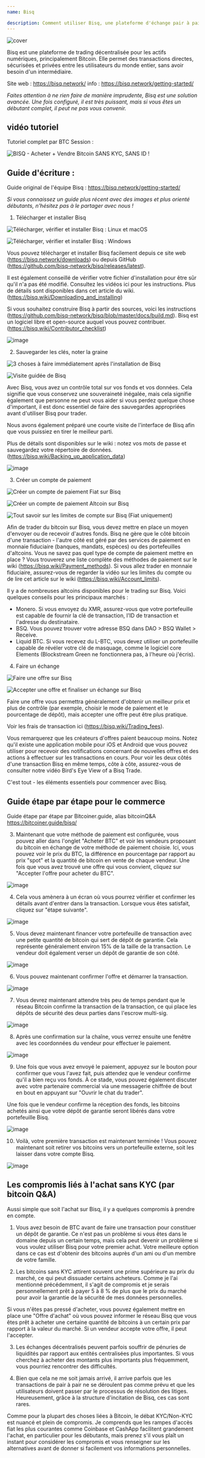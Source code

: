 ```yaml
---
name: Bisq

description: Comment utiliser Bisq, une plateforme d'échange pair à pair
---
```


![cover](assets/cover.webp)

Bisq est une plateforme de trading décentralisée pour les actifs numériques, principalement Bitcoin. Elle permet des transactions directes, sécurisées et privées entre les utilisateurs du monde entier, sans avoir besoin d'un intermédiaire.

Site web : https://bisq.network/
info : https://bisq.network/getting-started/

_Faites attention à ne rien faire de manière imprudente, Bisq est une solution avancée. Une fois configuré, il est très puissant, mais si vous êtes un débutant complet, il peut ne pas vous convenir._

## vidéo tutoriel

Tutoriel complet par BTC Session :

![ BISQ - Acheter + Vendre Bitcoin SANS KYC, SANS ID ! ](https://youtu.be/4LyEKA5Iq9I)

## Guide d'écriture :

Guide original de l'équipe Bisq : https://bisq.network/getting-started/

_Si vous connaissez un guide plus récent avec des images et plus orienté débutants, n'hésitez pas à le partager avec nous !_

1. Télécharger et installer Bisq

![Télécharger, vérifier et installer Bisq : Linux et macOS](https://youtu.be/dTfM4AsxNHY)

![Télécharger, vérifier et installer Bisq : Windows](https://youtu.be/XABzwXw6X0A)

Vous pouvez télécharger et installer Bisq facilement depuis ce site web (https://bisq.network/downloads) ou depuis GitHub (https://github.com/bisq-network/bisq/releases/latest).

Il est également conseillé de vérifier votre fichier d'installation pour être sûr qu'il n'a pas été modifié. Consultez les vidéos ici pour les instructions. Plus de détails sont disponibles dans cet article du wiki. (https://bisq.wiki/Downloading_and_installing)

Si vous souhaitez construire Bisq à partir des sources, voici les instructions (https://github.com/bisq-network/bisq/blob/master/docs/build.md). Bisq est un logiciel libre et open-source auquel vous pouvez contribuer. (https://bisq.wiki/Contributor_checklist)

![image](assets/1.webp)

2. Sauvegarder les clés, noter la graine

![3 choses à faire immédiatement après l'installation de Bisq](https://youtu.be/JSwMcQAT_CA)

![Visite guidée de Bisq](https://youtu.be/HDkzUl9wibc)

Avec Bisq, vous avez un contrôle total sur vos fonds et vos données. Cela signifie que vous conservez une souveraineté inégalée, mais cela signifie également que personne ne peut vous aider si vous perdez quelque chose d'important, il est donc essentiel de faire des sauvegardes appropriées avant d'utiliser Bisq pour trader.

Nous avons également préparé une courte visite de l'interface de Bisq afin que vous puissiez en tirer le meilleur parti.

Plus de détails sont disponibles sur le wiki : notez vos mots de passe et sauvegardez votre répertoire de données. (https://bisq.wiki/Backing_up_application_data)

![image](assets/2.webp)

3. Créer un compte de paiement

![Créer un compte de paiement Fiat sur Bisq](https://youtu.be/nDgT_kFC-9Y)

![Créer un compte de paiement Altcoin sur Bisq](https://youtu.be/33UTotkxw_0)

![Tout savoir sur les limites de compte sur Bisq (Fiat uniquement)](https://youtu.be/TP5Zh6IJPVo)

Afin de trader du bitcoin sur Bisq, vous devez mettre en place un moyen d'envoyer ou de recevoir d'autres fonds. Bisq ne gère que le côté bitcoin d'une transaction - l'autre côté est géré par des services de paiement en monnaie fiduciaire (banques, mandats, espèces) ou des portefeuilles d'altcoins.
Vous ne savez pas quel type de compte de paiement mettre en place ? Vous trouverez une liste complète des méthodes de paiement sur le wiki (https://bisq.wiki/Payment_methods). Si vous allez trader en monnaie fiduciaire, assurez-vous de regarder la vidéo sur les limites du compte ou de lire cet article sur le wiki (https://bisq.wiki/Account_limits).

Il y a de nombreuses altcoins disponibles pour le trading sur Bisq. Voici quelques conseils pour les principaux marchés :

- Monero. Si vous envoyez du XMR, assurez-vous que votre portefeuille est capable de fournir la clé de transaction, l'ID de transaction et l'adresse du destinataire.
- BSQ. Vous pouvez trouver votre adresse BSQ dans DAO > BSQ Wallet > Receive.
- Liquid BTC. Si vous recevez du L-BTC, vous devez utiliser un portefeuille capable de révéler votre clé de masquage, comme le logiciel core Elements (Blockstream Green ne fonctionnera pas, à l'heure où j'écris).

4. Faire un échange

![Faire une offre sur Bisq](https://youtu.be/w7Uvv-xrxn8)

![Accepter une offre et finaliser un échange sur Bisq](https://youtu.be/E6AOgXajK_E)

Faire une offre vous permettra généralement d'obtenir un meilleur prix et plus de contrôle (par exemple, choisir le mode de paiement et le pourcentage de dépôt), mais accepter une offre peut être plus pratique.

Voir les frais de transaction ici (https://bisq.wiki/Trading_fees).

Vous remarquerez que les créateurs d'offres paient beaucoup moins. Notez qu'il existe une application mobile pour iOS et Android que vous pouvez utiliser pour recevoir des notifications concernant de nouvelles offres et des actions à effectuer sur les transactions en cours. Pour voir les deux côtés d'une transaction Bisq en même temps, côte à côte, assurez-vous de consulter notre vidéo Bird's Eye View of a Bisq Trade.

C'est tout - les éléments essentiels pour commencer avec Bisq.

## Guide étape par étape pour le commerce

Guide étape par étape par Bitcoiner.guide, alias bitcoinQ&A https://bitcoiner.guide/bisq/

3. Maintenant que votre méthode de paiement est configurée, vous pouvez aller dans l'onglet "Acheter BTC" et voir les vendeurs proposant du bitcoin en échange de votre méthode de paiement choisie. Ici, vous pouvez voir le prix du BTC, la différence en pourcentage par rapport au prix "spot" et la quantité de bitcoin en vente de chaque vendeur. Une fois que vous avez trouvé une offre qui vous convient, cliquez sur "Accepter l'offre pour acheter du BTC".

![image](assets/3.webp)

4. Cela vous amènera à un écran où vous pourrez vérifier et confirmer les détails avant d'entrer dans la transaction. Lorsque vous êtes satisfait, cliquez sur "étape suivante".

![image](assets/4.webp)

5. Vous devez maintenant financer votre portefeuille de transaction avec une petite quantité de bitcoin qui sert de dépôt de garantie. Cela représente généralement environ 15% de la taille de la transaction. Le vendeur doit également verser un dépôt de garantie de son côté.

![image](assets/5.webp)

6. Vous pouvez maintenant confirmer l'offre et démarrer la transaction.

![image](assets/6.webp)

7. Vous devrez maintenant attendre très peu de temps pendant que le réseau Bitcoin confirme la transaction de la transaction, ce qui place les dépôts de sécurité des deux parties dans l'escrow multi-sig.

![image](assets/7.webp)

8. Après une confirmation sur la chaîne, vous verrez ensuite une fenêtre avec les coordonnées du vendeur pour effectuer le paiement.

![image](assets/8.webp)

9. Une fois que vous avez envoyé le paiement, appuyez sur le bouton pour confirmer que vous l'avez fait, puis attendez que le vendeur confirme qu'il a bien reçu vos fonds. À ce stade, vous pouvez également discuter avec votre partenaire commercial via une messagerie chiffrée de bout en bout en appuyant sur "Ouvrir le chat du trader".

Une fois que le vendeur confirme la réception des fonds, les bitcoins achetés ainsi que votre dépôt de garantie seront libérés dans votre portefeuille Bisq.

![image](assets/9.webp)

10. Voilà, votre première transaction est maintenant terminée ! Vous pouvez maintenant soit retirer vos bitcoins vers un portefeuille externe, soit les laisser dans votre compte Bisq.

![image](assets/10.webp)

## Les compromis liés à l'achat sans KYC (par bitcoin Q&A)

Aussi simple que soit l'achat sur Bisq, il y a quelques compromis à prendre en compte.

1. Vous avez besoin de BTC avant de faire une transaction pour constituer un dépôt de garantie. Ce n'est pas un problème si vous êtes dans le domaine depuis un certain temps, mais cela peut devenir un problème si vous voulez utiliser Bisq pour votre premier achat. Votre meilleure option dans ce cas est d'obtenir des bitcoins auprès d'un ami ou d'un membre de votre famille.

2. Les bitcoins sans KYC attirent souvent une prime supérieure au prix du marché, ce qui peut dissuader certains acheteurs. Comme je l'ai mentionné précédemment, il s'agit de compromis et je serais personnellement prêt à payer 5 à 8 % de plus que le prix du marché pour avoir la garantie de la sécurité de mes données personnelles.

Si vous n'êtes pas pressé d'acheter, vous pouvez également mettre en place une "Offre d'achat" où vous pouvez informer le réseau Bisq que vous êtes prêt à acheter une certaine quantité de bitcoins à un certain prix par rapport à la valeur du marché. Si un vendeur accepte votre offre, il peut l'accepter.

3. Les échanges décentralisés peuvent parfois souffrir de pénuries de liquidités par rapport aux entités centralisées plus importantes. Si vous cherchez à acheter des montants plus importants plus fréquemment, vous pourriez rencontrer des difficultés.

4. Bien que cela ne me soit jamais arrivé, il arrive parfois que les transactions de pair à pair ne se déroulent pas comme prévu et que les utilisateurs doivent passer par le processus de résolution des litiges. Heureusement, grâce à la structure d'incitation de Bisq, ces cas sont rares.

Comme pour la plupart des choses liées à Bitcoin, le débat KYC/Non-KYC est nuancé et plein de compromis. Je comprends que les rampes d'accès fiat les plus courantes comme Coinbase et CashApp facilitent grandement l'achat, en particulier pour les débutants, mais prenez s'il vous plaît un instant pour considérer les compromis et vous renseigner sur les alternatives avant de donner si facilement vos informations personnelles.
